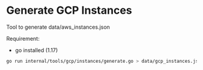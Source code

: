 # Generate GCP Instances

Tool to generate data/aws_instances.json

Requirement:

- go installed (1.17)

```bash
go run internal/tools/gcp/instances/generate.go > data/gcp_instances.json
```

